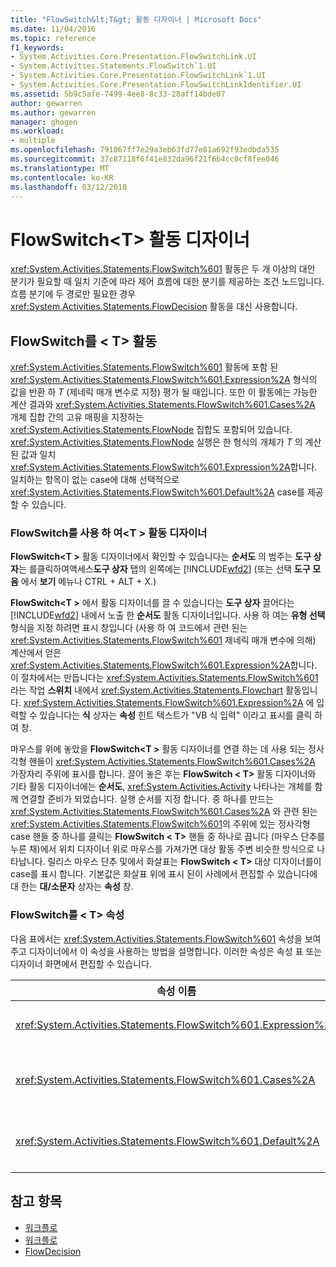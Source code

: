 ```yaml
---
title: "FlowSwitch&lt;T&gt; 활동 디자이너 | Microsoft Docs"
ms.date: 11/04/2016
ms.topic: reference
f1_keywords:
- System.Activities.Core.Presentation.FlowSwitchLink.UI
- System.Activities.Statements.FlowSwitch`1.UI
- System.Activities.Core.Presentation.FlowSwitchLink`1.UI
- System.Activities.Core.Presentation.FlowSwitchLinkIdentifier.UI
ms.assetid: 5b9c5afe-7499-4ee8-8c33-28aff14bde07
author: gewarren
ms.author: gewarren
manager: ghogen
ms.workload:
- multiple
ms.openlocfilehash: 791067ff7e29a3eb63fd77e81a692f93edbda535
ms.sourcegitcommit: 37c87118f6f41e832da96f21f6b4cc0cf8fee046
ms.translationtype: MT
ms.contentlocale: ko-KR
ms.lasthandoff: 03/12/2018
---
```

# <a name="flowswitchlttgt-activity-designer"></a>FlowSwitch&lt;T&gt; 활동 디자이너
<xref:System.Activities.Statements.FlowSwitch%601> 활동은 두 개 이상의 대안 분기가 필요할 때 일치 기준에 따라 제어 흐름에 대한 분기를 제공하는 조건 노드입니다. 흐름 분기에 두 경로만 필요한 경우 <xref:System.Activities.Statements.FlowDecision> 활동을 대신 사용합니다.

## <a name="the-flowswitcht-activity"></a>FlowSwitch를 < T\> 활동
 <xref:System.Activities.Statements.FlowSwitch%601> 활동에 포함 된 <xref:System.Activities.Statements.FlowSwitch%601.Expression%2A> 형식의 값을 반환 하 *T* (제네릭 매개 변수로 지정) 평가 될 때입니다. 또한 이 활동에는 가능한 계산 결과와 <xref:System.Activities.Statements.FlowSwitch%601.Cases%2A> 개체 집합 간의 고유 매핑을 지정하는 <xref:System.Activities.Statements.FlowNode> 집합도 포함되어 있습니다. <xref:System.Activities.Statements.FlowNode> 실행은 한 형식의 개체가 *T* 의 계산 된 값과 일치 <xref:System.Activities.Statements.FlowSwitch%601.Expression%2A>합니다. 일치하는 항목이 없는 case에 대해 선택적으로 <xref:System.Activities.Statements.FlowSwitch%601.Default%2A> case를 제공할 수 있습니다.

### <a name="using-the-flowswitcht-activity-designer"></a>FlowSwitch를 사용 하 여\<T > 활동 디자이너
 **FlowSwitch\<T >** 활동 디자이너에서 확인할 수 있습니다는 **순서도** 의 범주는 **도구 상자**는 를클릭하여액세스**도구 상자** 탭의 왼쪽에는 [!INCLUDE[wfd2](../workflow-designer/includes/wfd2_md.md)] (또는 선택 **도구 모음** 에서 **보기** 메뉴나 CTRL + ALT + X.)

 **FlowSwitch\<T >** 에서 활동 디자이너를 끌 수 있습니다는 **도구 상자** 끌어다는 [!INCLUDE[wfd2](../workflow-designer/includes/wfd2_md.md)] 내에서 노출 한 **순서도** 활동 디자이너입니다. 사용 하 여는 **유형 선택** 형식을 지정 하려면 표시 창입니다 (사용 하 여 코드에서 관련 된는 <xref:System.Activities.Statements.FlowSwitch%601> 제네릭 매개 변수에 의해) 계산에서 얻은 <xref:System.Activities.Statements.FlowSwitch%601.Expression%2A>합니다. 이 절차에서는 만듭니다는 <xref:System.Activities.Statements.FlowSwitch%601> 라는 작업 **스위치** 내에서 <xref:System.Activities.Statements.Flowchart> 활동입니다. <xref:System.Activities.Statements.FlowSwitch%601.Expression%2A> 에 입력할 수 있습니다는 **식** 상자는 **속성** 힌트 텍스트가 "VB 식 입력" 이라고 표시를 클릭 하 여 창.

 마우스를 위에 놓았을 **FlowSwitch\<T >** 활동 디자이너를 연결 하는 데 사용 되는 정사각형 핸들이 <xref:System.Activities.Statements.FlowSwitch%601.Cases%2A> 가장자리 주위에 표시를 합니다. 끌어 놓은 후는 **FlowSwitch < T\>**  활동 디자이너와 기타 활동 디자이너에는 **순서도**, <xref:System.Activities.Activity> 나타나는 개체를 함께 연결할 준비가 되었습니다. 실행 순서를 지정 합니다. 중 하나를 만드는 <xref:System.Activities.Statements.FlowSwitch%601.Cases%2A> 와 관련 된는 <xref:System.Activities.Statements.FlowSwitch%601>의 주위에 있는 정사각형 case 핸들 중 하나를 클릭는 **FlowSwitch < T\>**  핸들 중 하나로 끕니다 (마우스 단추를 누른 채)에서 위치 디자이너 위로 마우스를 가져가면 대상 활동 주변 비슷한 방식으로 나타납니다. 릴리스 마우스 단추 및에서 화살표는 **FlowSwitch < T\>**  대상 디자이너를이 case를 표시 합니다. 기본값은 화살표 위에 표시 된이 사례에서 편집할 수 있습니다에 대 한는 **대/소문자** 상자는 **속성** 창.

### <a name="the-flowswitcht-properties"></a>FlowSwitch를 < T\> 속성
 다음 표에서는 <xref:System.Activities.Statements.FlowSwitch%601> 속성을 보여 주고 디자이너에서 이 속성을 사용하는 방법을 설명합니다. 이러한 속성은 속성 표 또는 디자이너 화면에서 편집할 수 있습니다.

|속성 이름|필수|용도|
|-------------------|--------------|-----------|
|<xref:System.Activities.Statements.FlowSwitch%601.Expression%2A>|True|실행 경로에서 전환할 <xref:System.Activities.Statements.FlowSwitch%601.Cases%2A>를 결정하기 위해 계산할 식을 지정합니다.|
|<xref:System.Activities.Statements.FlowSwitch%601.Cases%2A>|False|<xref:System.Activities.Statements.FlowSwitch%601.Expression%2A> 계산으로 얻은 가능한 결과와 <xref:System.Activities.Statements.FlowNode> 개체 집합 간의 고유 매핑을 지정합니다.|
|<xref:System.Activities.Statements.FlowSwitch%601.Default%2A>|True|<xref:System.Activities.Statements.FlowSwitch%601.Expression%2A> 계산이 <xref:System.Activities.Statements.FlowSwitch%601.Cases%2A> 개체에 포함된 값 중 하나와 일치하지 않을 경우의 매핑을 지정합니다.|

## <a name="see-also"></a>참고 항목

- [워크플로](../workflow-designer/flowchart-activity-designers.md)
- [워크플로](../workflow-designer/flowchart-activity-designer.md)
- [FlowDecision](../workflow-designer/flowdecision-activity-designer.md)